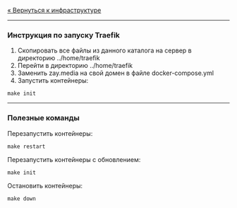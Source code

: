 [« Вернуться к инфраструктуре](../README.md)

---

### Инструкция по запуску Traefik

1. Скопировать все файлы из данного каталога на сервер в директорию ../home/traefik
2. Перейти в директорию ../home/traefik
3. Заменить zay.media на свой домен в файле docker-compose.yml
4. Запустить контейнеры:
```
make init
```

---

### Полезные команды
Перезапустить контейнеры:
```
make restart
```

Перезапустить контейнеры с обновлением:
```
make init
```

Остановить контейнеры:
```
make down
```
